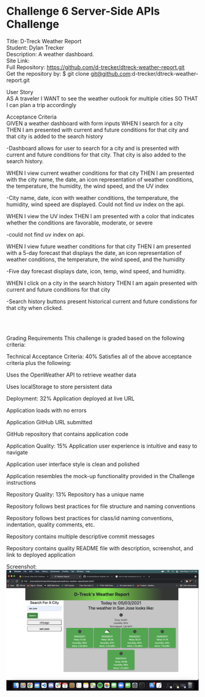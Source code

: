 # Challenge 6 Server-Side APIs Challenge

Title: D-Treck Weather Report</br>
Student: Dylan Trecker</br>
Description: A weather dashboard.</br>
Site Link:  </br>
Full Repository: https://github.com/d-trecker/dtreck-weather-report.git </br>
Get the repository by: $ git clone git@github.com:d-trecker/dtreck-weather-report.git </br>

User Story</br>
AS A traveler
I WANT to see the weather outlook for multiple cities
SO THAT I can plan a trip accordingly


Acceptance Criteria </br>
GIVEN a weather dashboard with form inputs
WHEN I search for a city
THEN I am presented with current and future conditions for that city and that city is added to the search history

-Dashboard allows for user to search for a city and is presented with current and future conditions for that city. That city is also added to the search history.

WHEN I view current weather conditions for that city
THEN I am presented with the city name, the date, an icon representation of weather conditions, the temperature, the humidity, the wind speed, and the UV index

-City name, date, icon with weather conditions, the temperature, the humidity, wind speed are displayed. Could not find uv index on the api. 

WHEN I view the UV index
THEN I am presented with a color that indicates whether the conditions are favorable, moderate, or severe

-could not find uv index on api. 

WHEN I view future weather conditions for that city
THEN I am presented with a 5-day forecast that displays the date, an icon representation of weather conditions, the temperature, the wind speed, and the humidity

-Five day forecast displays date, icon, temp, wind speed, and humidity. 

WHEN I click on a city in the search history
THEN I am again presented with current and future conditions for that city

-Search history buttons present historical current and future condistions for that city when clicked. 

</br>
</br>

Grading Requirements
This challenge is graded based on the following criteria:

Technical Acceptance Criteria: 40%
Satisfies all of the above acceptance criteria plus the following:

Uses the OpenWeather API to retrieve weather data

Uses localStorage to store persistent data

Deployment: 32%
Application deployed at live URL

Application loads with no errors

Application GitHub URL submitted

GitHub repository that contains application code

Application Quality: 15%
Application user experience is intuitive and easy to navigate

Application user interface style is clean and polished

Application resembles the mock-up functionality provided in the Challenge instructions

Repository Quality: 13%
Repository has a unique name

Repository follows best practices for file structure and naming conventions

Repository follows best practices for class/id naming conventions, indentation, quality comments, etc.

Repository contains multiple descriptive commit messages

Repository contains quality README file with description, screenshot, and link to deployed application

Screenshot: 
![](assets/images/screen-shot.PNG)
